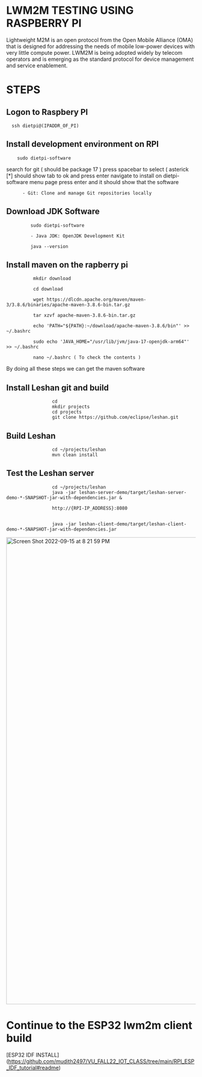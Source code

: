 # LWM2M TESTING USING RASPBERRY PI 

Lightweight M2M is an open protocol from the Open Mobile Alliance (OMA) that is designed for addressing the needs of mobile low-power devices with very little compute power. LWM2M is being adopted widely by telecom operators and is emerging as the standard protocol for device management and service enablement.

# STEPS

## Logon to Raspbery PI

      ssh dietpi@(IPADDR_OF_PI)
      
## Install development environment on RPI

        sudo dietpi-software
        
search for git ( should be package 17 )
press spacebar to select ( asterick [*] should show
tab to ok and press enter
navigate to install on dietpi-software menu page
press enter and it should show that the software

          - Git: Clone and manage Git repositories locally

## Download JDK Software

             sudo dietpi-software
             
             - Java JDK: OpenJDK Development Kit
             
             java --version
 
 
 ## Install maven on the rapberry pi
 
 
              mkdir download
              
              cd download
              
              wget https://dlcdn.apache.org/maven/maven-3/3.8.6/binaries/apache-maven-3.8.6-bin.tar.gz
              
              tar xzvf apache-maven-3.8.6-bin.tar.gz
              
              echo 'PATH="${PATH}:~/download/apache-maven-3.8.6/bin"' >>  ~/.bashrc
              
              sudo echo 'JAVA_HOME="/usr/lib/jvm/java-17-openjdk-arm64"' >> ~/.bashrc
              
              nano ~/.bashrc ( To check the contents )
              
              
 By doing all these steps we can get the maven software 
 
 ## Install Leshan git and build 
 
                     cd
                     mkdir projects
                     cd projects
                     git clone https://github.com/eclipse/leshan.git
                     
 
 ## Build Leshan 
 
                     cd ~/projects/leshan
                     mvn clean install
 
 ## Test the Leshan server 
     
                     cd ~/projects/leshan
                     java -jar leshan-server-demo/target/leshan-server-demo-*-SNAPSHOT-jar-with-dependencies.jar &
                     
                     http://{RPI-IP_ADDRESS}:8080
                     
                     
                     java -jar leshan-client-demo/target/leshan-client-demo-*-SNAPSHOT-jar-with-dependencies.jar
                     



<img width="1242" alt="Screen Shot 2022-09-15 at 8 21 59 PM" src="https://user-images.githubusercontent.com/107719838/192051016-cda2ade9-78f2-47c7-8c6e-cf06b8c42b25.png">





# Continue to the ESP32 lwm2m client build



[ESP32 IDF INSTALL] (https://github.com/mudith2497/VU_FALL22_IOT_CLASS/tree/main/RPI_ESP_IDF_tutorial#readme)








              
              
              
              
              
              
              
              

